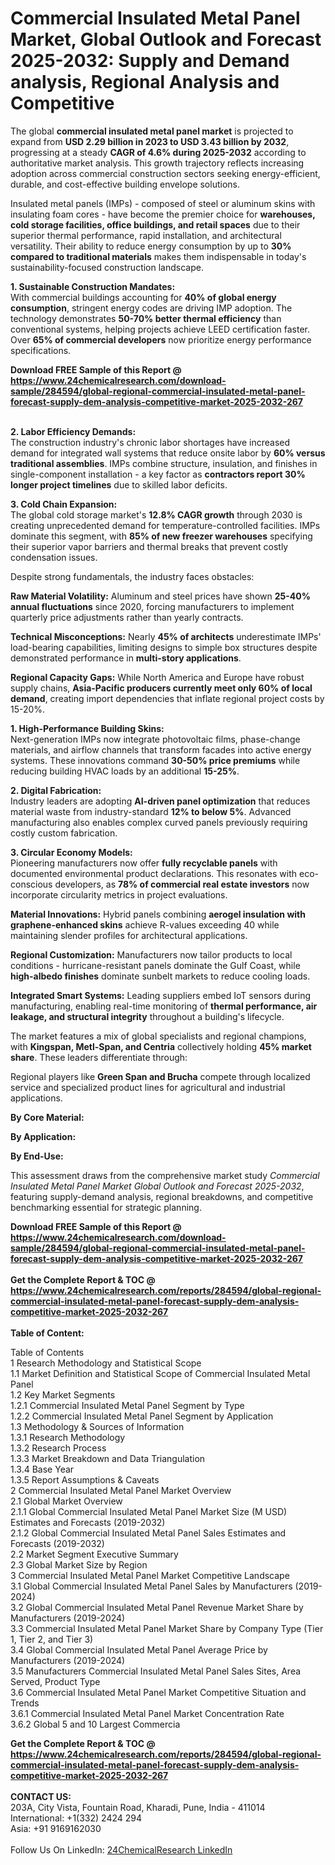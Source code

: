 <h1>Commercial Insulated Metal Panel Market, Global Outlook and Forecast 2025-2032: Supply and Demand analysis, Regional Analysis and Competitive</h1><p>The global <strong>commercial insulated metal panel market</strong> is projected to expand from <strong>USD 2.29 billion in 2023 to USD 3.43 billion by 2032</strong>, progressing at a steady <strong>CAGR of 4.6% during 2025-2032</strong> according to authoritative market analysis. This growth trajectory reflects increasing adoption across commercial construction sectors seeking energy-efficient, durable, and cost-effective building envelope solutions.</p><p>Insulated metal panels (IMPs) - composed of steel or aluminum skins with insulating foam cores - have become the premier choice for <strong>warehouses, cold storage facilities, office buildings, and retail spaces</strong> due to their superior thermal performance, rapid installation, and architectural versatility. Their ability to reduce energy consumption by up to <strong>30% compared to traditional materials</strong> makes them indispensable in today's sustainability-focused construction landscape.</p><p><strong>1. Sustainable Construction Mandates:</strong><br>
With commercial buildings accounting for <strong>40% of global energy consumption</strong>, stringent energy codes are driving IMP adoption. The technology demonstrates <strong>50-70% better thermal efficiency</strong> than conventional systems, helping projects achieve LEED certification faster. Over <strong>65% of commercial developers</strong> now prioritize energy performance specifications.</p><div><b>Download FREE Sample of this Report @ 
            <a href="https://www.24chemicalresearch.com/download-sample/284594/global-regional-commercial-insulated-metal-panel-forecast-supply-dem-analysis-competitive-market-2025-2032-267">
            https://www.24chemicalresearch.com/download-sample/284594/global-regional-commercial-insulated-metal-panel-forecast-supply-dem-analysis-competitive-market-2025-2032-267</a></b></div><br><p><strong>2. Labor Efficiency Demands:</strong><br>
The construction industry's chronic labor shortages have increased demand for integrated wall systems that reduce onsite labor by <strong>60% versus traditional assemblies</strong>. IMPs combine structure, insulation, and finishes in single-component installation - a key factor as <strong>contractors report 30% longer project timelines</strong> due to skilled labor deficits.</p><p><strong>3. Cold Chain Expansion:</strong><br>
The global cold storage market's <strong>12.8% CAGR growth</strong> through 2030 is creating unprecedented demand for temperature-controlled facilities. IMPs dominate this segment, with <strong>85% of new freezer warehouses</strong> specifying their superior vapor barriers and thermal breaks that prevent costly condensation issues.</p><p>Despite strong fundamentals, the industry faces obstacles:</p><p><strong>Raw Material Volatility:</strong> Aluminum and steel prices have shown <strong>25-40% annual fluctuations</strong> since 2020, forcing manufacturers to implement quarterly price adjustments rather than yearly contracts.</p><p><strong>Technical Misconceptions:</strong> Nearly <strong>45% of architects</strong> underestimate IMPs' load-bearing capabilities, limiting designs to simple box structures despite demonstrated performance in <strong>multi-story applications</strong>.</p><p><strong>Regional Capacity Gaps:</strong> While North America and Europe have robust supply chains, <strong>Asia-Pacific producers currently meet only 60% of local demand</strong>, creating import dependencies that inflate regional project costs by 15-20%.</p><p><strong>1. High-Performance Building Skins:</strong><br>
Next-generation IMPs now integrate photovoltaic films, phase-change materials, and airflow channels that transform facades into active energy systems. These innovations command <strong>30-50% price premiums</strong> while reducing building HVAC loads by an additional <strong>15-25%</strong>.</p><p><strong>2. Digital Fabrication:</strong><br>
Industry leaders are adopting <strong>AI-driven panel optimization</strong> that reduces material waste from industry-standard <strong>12% to below 5%</strong>. Advanced manufacturing also enables complex curved panels previously requiring costly custom fabrication.</p><p><strong>3. Circular Economy Models:</strong><br>
Pioneering manufacturers now offer <strong>fully recyclable panels</strong> with documented environmental product declarations. This resonates with eco-conscious developers, as <strong>78% of commercial real estate investors</strong> now incorporate circularity metrics in project evaluations.</p><p><strong>Material Innovations:</strong> Hybrid panels combining <strong>aerogel insulation with graphene-enhanced skins</strong> achieve R-values exceeding 40 while maintaining slender profiles for architectural applications.</p><p><strong>Regional Customization:</strong> Manufacturers now tailor products to local conditions - hurricane-resistant panels dominate the Gulf Coast, while <strong>high-albedo finishes</strong> dominate sunbelt markets to reduce cooling loads.</p><p><strong>Integrated Smart Systems:</strong> Leading suppliers embed IoT sensors during manufacturing, enabling real-time monitoring of <strong>thermal performance, air leakage, and structural integrity</strong> throughout a building's lifecycle.</p><p>The market features a mix of global specialists and regional champions, with <strong>Kingspan, Metl-Span, and Centria</strong> collectively holding <strong>45% market share</strong>. These leaders differentiate through:</p><p>Regional players like <strong>Green Span and Brucha</strong> compete through localized service and specialized product lines for agricultural and industrial applications.</p><p><strong>By Core Material:</strong></p><p><strong>By Application:</strong></p><p><strong>By End-Use:</strong></p><p>This assessment draws from the comprehensive market study <em>Commercial Insulated Metal Panel Market Global Outlook and Forecast 2025-2032</em>, featuring supply-demand analysis, regional breakdowns, and competitive benchmarking essential for strategic planning.</p><div><b>Download FREE Sample of this Report @ 
            <a href="https://www.24chemicalresearch.com/download-sample/284594/global-regional-commercial-insulated-metal-panel-forecast-supply-dem-analysis-competitive-market-2025-2032-267">
            https://www.24chemicalresearch.com/download-sample/284594/global-regional-commercial-insulated-metal-panel-forecast-supply-dem-analysis-competitive-market-2025-2032-267</a></b></div><br><div><b>Get the Complete Report & TOC @ 
            <a href="https://www.24chemicalresearch.com/reports/284594/global-regional-commercial-insulated-metal-panel-forecast-supply-dem-analysis-competitive-market-2025-2032-267">
            https://www.24chemicalresearch.com/reports/284594/global-regional-commercial-insulated-metal-panel-forecast-supply-dem-analysis-competitive-market-2025-2032-267</a></b></div><br>
            <b>Table of Content:</b><p>Table of Contents<br />
1 Research Methodology and Statistical Scope<br />
1.1 Market Definition and Statistical Scope of Commercial Insulated Metal Panel<br />
1.2 Key Market Segments<br />
1.2.1 Commercial Insulated Metal Panel Segment by Type<br />
1.2.2 Commercial Insulated Metal Panel Segment by Application<br />
1.3 Methodology & Sources of Information<br />
1.3.1 Research Methodology<br />
1.3.2 Research Process<br />
1.3.3 Market Breakdown and Data Triangulation<br />
1.3.4 Base Year<br />
1.3.5 Report Assumptions & Caveats<br />
2 Commercial Insulated Metal Panel Market Overview<br />
2.1 Global Market Overview<br />
2.1.1 Global Commercial Insulated Metal Panel Market Size (M USD) Estimates and Forecasts (2019-2032)<br />
2.1.2 Global Commercial Insulated Metal Panel Sales Estimates and Forecasts (2019-2032)<br />
2.2 Market Segment Executive Summary<br />
2.3 Global Market Size by Region<br />
3 Commercial Insulated Metal Panel Market Competitive Landscape<br />
3.1 Global Commercial Insulated Metal Panel Sales by Manufacturers (2019-2024)<br />
3.2 Global Commercial Insulated Metal Panel Revenue Market Share by Manufacturers (2019-2024)<br />
3.3 Commercial Insulated Metal Panel Market Share by Company Type (Tier 1, Tier 2, and Tier 3)<br />
3.4 Global Commercial Insulated Metal Panel Average Price by Manufacturers (2019-2024)<br />
3.5 Manufacturers Commercial Insulated Metal Panel Sales Sites, Area Served, Product Type<br />
3.6 Commercial Insulated Metal Panel Market Competitive Situation and Trends<br />
3.6.1 Commercial Insulated Metal Panel Market Concentration Rate<br />
3.6.2 Global 5 and 10 Largest Commercia</p><div><b>Get the Complete Report & TOC @ 
            <a href="https://www.24chemicalresearch.com/reports/284594/global-regional-commercial-insulated-metal-panel-forecast-supply-dem-analysis-competitive-market-2025-2032-267">
            https://www.24chemicalresearch.com/reports/284594/global-regional-commercial-insulated-metal-panel-forecast-supply-dem-analysis-competitive-market-2025-2032-267</a></b></div><br><b>CONTACT US:</b><br>
            203A, City Vista, Fountain Road, Kharadi, Pune, India - 411014<br>
            International: +1(332) 2424 294<br>
            Asia: +91 9169162030 <br><br>
            Follow Us On LinkedIn: <a href="https://www.linkedin.com/company/24chemicalresearch/">24ChemicalResearch LinkedIn</a>